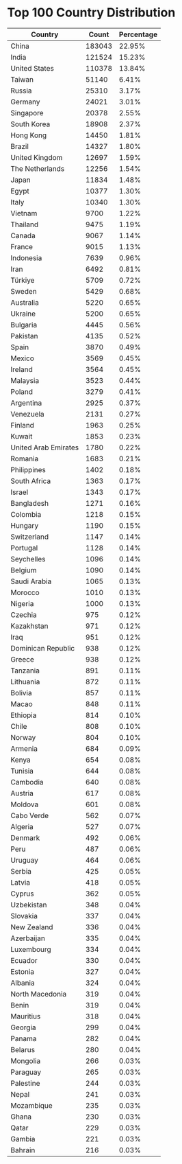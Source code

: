 # Top 100 Country Distribution
| Country | Count | Percentage |
|----|----|----|
| China | 183043 | 22.95% |
| India | 121524 | 15.23% |
| United States | 110378 | 13.84% |
| Taiwan | 51140 | 6.41% |
| Russia | 25310 | 3.17% |
| Germany | 24021 | 3.01% |
| Singapore | 20378 | 2.55% |
| South Korea | 18908 | 2.37% |
| Hong Kong | 14450 | 1.81% |
| Brazil | 14327 | 1.80% |
| United Kingdom | 12697 | 1.59% |
| The Netherlands | 12256 | 1.54% |
| Japan | 11834 | 1.48% |
| Egypt | 10377 | 1.30% |
| Italy | 10340 | 1.30% |
| Vietnam | 9700 | 1.22% |
| Thailand | 9475 | 1.19% |
| Canada | 9067 | 1.14% |
| France | 9015 | 1.13% |
| Indonesia | 7639 | 0.96% |
| Iran | 6492 | 0.81% |
| Türkiye | 5709 | 0.72% |
| Sweden | 5429 | 0.68% |
| Australia | 5220 | 0.65% |
| Ukraine | 5200 | 0.65% |
| Bulgaria | 4445 | 0.56% |
| Pakistan | 4135 | 0.52% |
| Spain | 3870 | 0.49% |
| Mexico | 3569 | 0.45% |
| Ireland | 3564 | 0.45% |
| Malaysia | 3523 | 0.44% |
| Poland | 3279 | 0.41% |
| Argentina | 2925 | 0.37% |
| Venezuela | 2131 | 0.27% |
| Finland | 1963 | 0.25% |
| Kuwait | 1853 | 0.23% |
| United Arab Emirates | 1780 | 0.22% |
| Romania | 1683 | 0.21% |
| Philippines | 1402 | 0.18% |
| South Africa | 1363 | 0.17% |
| Israel | 1343 | 0.17% |
| Bangladesh | 1271 | 0.16% |
| Colombia | 1218 | 0.15% |
| Hungary | 1190 | 0.15% |
| Switzerland | 1147 | 0.14% |
| Portugal | 1128 | 0.14% |
| Seychelles | 1096 | 0.14% |
| Belgium | 1090 | 0.14% |
| Saudi Arabia | 1065 | 0.13% |
| Morocco | 1010 | 0.13% |
| Nigeria | 1000 | 0.13% |
| Czechia | 975 | 0.12% |
| Kazakhstan | 971 | 0.12% |
| Iraq | 951 | 0.12% |
| Dominican Republic | 938 | 0.12% |
| Greece | 938 | 0.12% |
| Tanzania | 891 | 0.11% |
| Lithuania | 872 | 0.11% |
| Bolivia | 857 | 0.11% |
| Macao | 848 | 0.11% |
| Ethiopia | 814 | 0.10% |
| Chile | 808 | 0.10% |
| Norway | 804 | 0.10% |
| Armenia | 684 | 0.09% |
| Kenya | 654 | 0.08% |
| Tunisia | 644 | 0.08% |
| Cambodia | 640 | 0.08% |
| Austria | 617 | 0.08% |
| Moldova | 601 | 0.08% |
| Cabo Verde | 562 | 0.07% |
| Algeria | 527 | 0.07% |
| Denmark | 492 | 0.06% |
| Peru | 487 | 0.06% |
| Uruguay | 464 | 0.06% |
| Serbia | 425 | 0.05% |
| Latvia | 418 | 0.05% |
| Cyprus | 362 | 0.05% |
| Uzbekistan | 348 | 0.04% |
| Slovakia | 337 | 0.04% |
| New Zealand | 336 | 0.04% |
| Azerbaijan | 335 | 0.04% |
| Luxembourg | 334 | 0.04% |
| Ecuador | 330 | 0.04% |
| Estonia | 327 | 0.04% |
| Albania | 324 | 0.04% |
| North Macedonia | 319 | 0.04% |
| Benin | 319 | 0.04% |
| Mauritius | 318 | 0.04% |
| Georgia | 299 | 0.04% |
| Panama | 282 | 0.04% |
| Belarus | 280 | 0.04% |
| Mongolia | 266 | 0.03% |
| Paraguay | 265 | 0.03% |
| Palestine | 244 | 0.03% |
| Nepal | 241 | 0.03% |
| Mozambique | 235 | 0.03% |
| Ghana | 230 | 0.03% |
| Qatar | 229 | 0.03% |
| Gambia | 221 | 0.03% |
| Bahrain | 216 | 0.03% |
